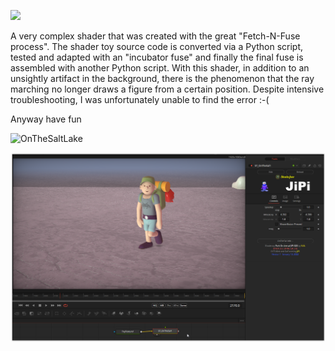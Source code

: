 

<!-- +++ DO NOT REMOVE THIS COMMENT +++ DO NOT ADD OR EDIT ANY TEXT BEFORE THIS LINE +++ IT WOULD BE A REALLY BAD IDEA +++ -->

<a href="https://github.com/nmbr73/Shadertoys/releases/download/V1.1/OnTheSal-Installer.lua"><img src="https://img.shields.io/static/v1?label=Download&message=OnTheSal-Installer.lua&color=blue"  > </a>




A very complex shader that was created with the great "Fetch-N-Fuse process". The shader toy source code is converted via a Python script, tested and adapted with an "incubator fuse" and finally the final fuse is assembled with another Python script.
With this shader, in addition to an unsightly artifact in the background, there is the phenomenon that the ray marching no longer draws a figure from a certain position. Despite intensive troubleshooting, I was unfortunately unable to find the error :-(

Anyway have fun

![OnTheSaltLake](https://user-images.githubusercontent.com/78935215/149341819-5d02474b-6553-42f1-8128-4c3db7c10238.gif)

[![Thumbnail](OnTheSal_screenshot.png)](https://www.shadertoy.com/view/fsXcR8 "View on Shadertoy.com")

<!-- +++ DO NOT REMOVE THIS COMMENT +++ DO NOT EDIT ANY TEXT THAT COMES AFTER THIS LINE +++ TRUST ME: JUST DON'T DO IT +++ -->

